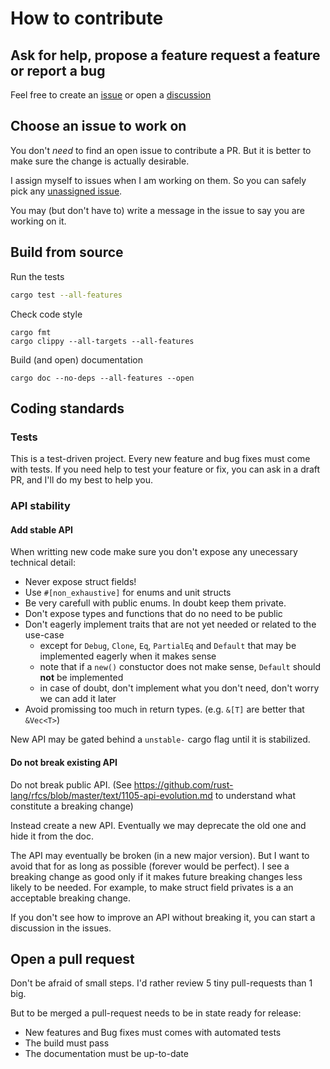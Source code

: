 # How to contribute

## Ask for help, propose a feature request a feature or report a bug

Feel free to create an [issue](https://github.com/jcornaz/beancount-parser/issues) or open a [discussion](https://github.com/jcornaz/beancount-parser/discussions)


## Choose an issue to work on

You don't *need* to find an open issue to contribute a PR. But it is better to make sure the change is actually desirable.

I assign myself to issues when I am working on them. So you can safely pick any
[unassigned issue](https://github.com/jcornaz/beancount-parser/issues?utf8=%E2%9C%93&q=is%3Aissue+is%3Aopen+no%3Aassignee+).

You may (but don't have to) write a message in the issue to say you are working on it.

## Build from source

Run the tests
```sh
cargo test --all-features
```

Check code style
```
cargo fmt
cargo clippy --all-targets --all-features
```

Build (and open) documentation
```
cargo doc --no-deps --all-features --open
```

## Coding standards

### Tests

This is a test-driven project. Every new feature and bug fixes must come with tests.
If you need help to test your feature or fix, you can ask in a draft PR, and I'll do my best to help you.

### API stability

#### Add stable API

When writting new code make sure you don't expose any unecessary technical detail:
* Never expose struct fields!
* Use `#[non_exhaustive]` for enums and unit structs
* Be very carefull with public enums. In doubt keep them private.
* Don't expose types and functions that do no need to be public
* Don't eagerly implement traits that are not yet needed or related to the use-case
  * except for `Debug`, `Clone`, `Eq`, `PartialEq` and `Default` that may be implemented eagerly when it makes sense
  * note that if a `new()` constuctor does not make sense, `Default` should **not** be implemented
  * in case of doubt, don't implement what you don't need, don't worry we can add it later
* Avoid promissing too much in return types. (e.g. `&[T]` are better that `&Vec<T>`)

New API may be gated behind a `unstable-` cargo flag until it is stabilized.

#### Do not break existing API

Do not break public API. (See https://github.com/rust-lang/rfcs/blob/master/text/1105-api-evolution.md to understand what constitute a breaking change)

Instead create a new API. Eventually we may deprecate the old one and hide it from the doc.

The API may eventually be broken (in a new major version). But I want to avoid that for as long as possible (forever would be perfect).
I see a breaking change as good only if it makes future breaking changes less likely to be needed. 
For example, to make struct field privates is a an acceptable breaking change.

If you don't see how to improve an API without breaking it, you can start a discussion in the issues.

## Open a pull request

Don't be afraid of small steps. I'd rather review 5 tiny pull-requests than 1 big.

But to be merged a pull-request needs to be in state ready for release:
* New features and Bug fixes must comes with automated tests
* The build must pass
* The documentation must be up-to-date
